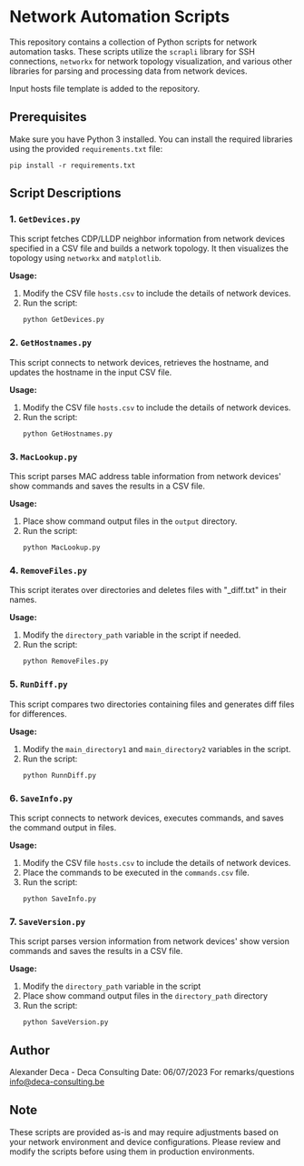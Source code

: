 # Network Automation Scripts

This repository contains a collection of Python scripts for network automation tasks. These scripts utilize the `scrapli` library for SSH connections, `networkx` for network topology visualization, and various other libraries for parsing and processing data from network devices.

Input hosts file template is added to the repository.

## Prerequisites

Make sure you have Python 3 installed. You can install the required libraries using the provided `requirements.txt` file:

```
pip install -r requirements.txt
```

## Script Descriptions

### 1. `GetDevices.py`

This script fetches CDP/LLDP neighbor information from network devices specified in a CSV file and builds a network topology. It then visualizes the topology using `networkx` and `matplotlib`.

**Usage:**
1. Modify the CSV file `hosts.csv` to include the details of network devices.
2. Run the script:
   ```
   python GetDevices.py
   ```

### 2. `GetHostnames.py`

This script connects to network devices, retrieves the hostname, and updates the hostname in the input CSV file.

**Usage:**
1. Modify the CSV file `hosts.csv` to include the details of network devices.
2. Run the script:
   ```
   python GetHostnames.py
   ```

### 3. `MacLookup.py`

This script parses MAC address table information from network devices' show commands and saves the results in a CSV file.

**Usage:**
1. Place show command output files in the `output` directory.
2. Run the script:
   ```
   python MacLookup.py
   ```

### 4. `RemoveFiles.py`

This script iterates over directories and deletes files with "_diff.txt" in their names.

**Usage:**
1. Modify the `directory_path` variable in the script if needed.
2. Run the script:
   ```
   python RemoveFiles.py
   ```

### 5. `RunDiff.py`

This script compares two directories containing files and generates diff files for differences.

**Usage:**
1. Modify the `main_directory1` and `main_directory2` variables in the script.
2. Run the script:
   ```
   python RunnDiff.py
   ```

### 6. `SaveInfo.py`

This script connects to network devices, executes commands, and saves the command output in files.

**Usage:**
1. Modify the CSV file `hosts.csv` to include the details of network devices.
2. Place the commands to be executed in the `commands.csv` file.
3. Run the script:
   ```
   python SaveInfo.py
   ```

### 7. `SaveVersion.py`

This script parses version information from network devices' show version commands and saves the results in a CSV file.

**Usage:**
1. Modify the `directory_path` variable in the script 
2. Place show command output files in the `directory_path` directory
3. Run the script:
   ```
   python SaveVersion.py
   ```

## Author

Alexander Deca - Deca Consulting
Date: 06/07/2023
For remarks/questions info@deca-consulting.be

## Note

These scripts are provided as-is and may require adjustments based on your network environment and device configurations. Please review and modify the scripts before using them in production environments.

